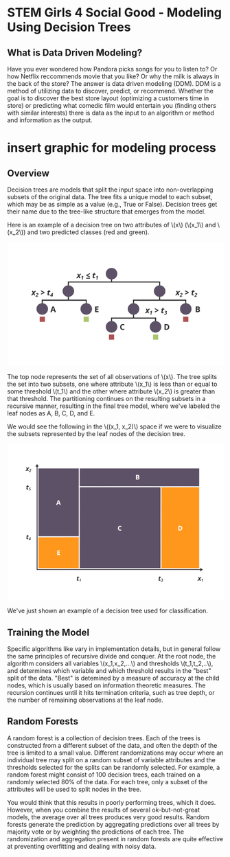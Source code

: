 # STEM Girls 4 Social Good - Modeling Using Decision Trees

## What is Data Driven Modeling?
Have you ever wondered how Pandora picks songs for you to listen to? Or how Netflix reccommends movie that you like? Or why the milk is always in the back of the store? The answer is data driven modeling (DDM). DDM is a method of utilizing data to discover, predict, or recommend. Whether the goal is to discover the best store layout (optimizing a customers time in store) or predicting what comedic film would entertain you (finding others with similar interests) there is data as the input to an algorithm or method and information as the output. 

# insert graphic for modeling process

## Overview
Decision trees are models that split the input space into non-overlapping subsets of the original data. The tree fits a unique model to each subset, which may be as simple as a value (e.g., True or False). Decision trees get their name due to the tree-like structure that emerges from the model.

Here is an example of a decision tree on two attributes of \\(x\\)  (\\(x_1\\) and \\(x_2\\)) and two predicted classes (red and green).

![](decisionTree2.png)

The top node represents the set of all observations of \\(x\\). The tree splits the set into two subsets, one where attribute \\(x_1\\) is less than or equal to some threshold \\(t_1\\) and the other where attribute \\(x_2\\) is greater than that threshold. The partitioning continues on the resulting subsets in a recursive manner, resulting in the final tree model, where we've labeled the leaf nodes as A, B, C, D, and E.

We would see the following in the \\((x_1, x_2)\\) space if we were to visualize the subsets represented by the leaf nodes of the decision tree.

![](decisionTree1.png)

We've just shown an example of a decision tree used for classification.

## Training the Model
Specific algorithms like vary in implementation details, but in general follow the same principles of recursive divide and conquer. At the root node, the algorithm considers all variables \\(x_1,x_2,...\\) and thresholds \\(t_1,t_2,..\\), and determines which variable and which threshold results in the "best" split of the data. "Best" is detemined by a measure of accuracy at the child nodes, which is usually based on information theoretic measures. The recursion continues until it hits termination criteria, such as tree depth, or the number of remaining observations at the leaf node.


## Random Forests

A random forest is a collection of decision trees. Each of the trees is constructed from a different subset of the data, and often the depth of the tree is limited to a small value. Different randomizations may occur where an individual tree may split on a random subset of variable attributes and the thresholds selected for the splits can be randomly selected. For example, a random forest might consist of 100 decision trees, each trained on a randomly selected 80% of the data. For each tree, only a subset of the attributes will be used to split nodes in the tree.

You would think that this results in poorly performing trees, which it does. However, when you combine the results of several ok-but-not-great models, the average over all trees produces very good results. Random forests generate the prediction by aggregating predictions over all trees by majority vote or by weighting the predictions of each tree. The randomization and aggregation present in random forests are quite effective at preventing overfitting and dealing with noisy data.

